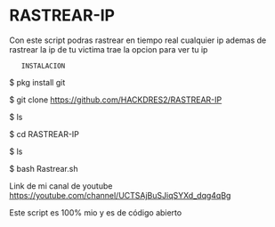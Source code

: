 # RASTREAR-IP
Con este script podras rastrear en tiempo real cualquier ip ademas de rastrear la ip de tu victima trae la opcion para ver tu ip

       INSTALACION 

$ pkg install git 

$ git clone  https://github.com/HACKDRES2/RASTREAR-IP

$ ls

$ cd RASTREAR-IP

$ ls

$ bash Rastrear.sh

Link de mi canal de youtube 
https://youtube.com/channel/UCTSAjBuSJiqSYXd_dqg4qBg


Este script es 100% mio y es de código abierto

